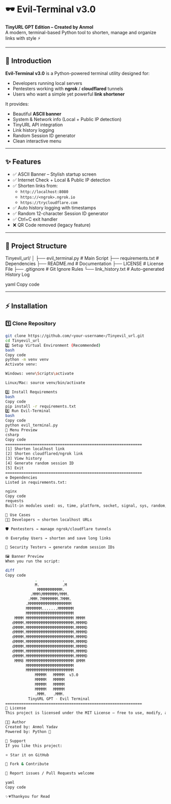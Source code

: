 # 🕶️ Evil-Terminal v3.0  

**TinyURL GPT Edition – Created by Anmol**  
A modern, terminal-based Python tool to shorten, manage and organize links with style ⚡  

---

## 📖 Introduction  

**Evil-Terminal v3.0** is a Python-powered terminal utility designed for:  
- Developers running local servers  
- Pentesters working with **ngrok** / **cloudflared** tunnels  
- Users who want a simple yet powerful **link shortener**  

It provides:  
- Beautiful **ASCII banner**  
- System & Network info (Local + Public IP detection)  
- TinyURL API integration  
- Link history logging  
- Random Session ID generator  
- Clean interactive menu  

---

## ✨ Features  

- ✅ ASCII Banner – Stylish startup screen  
- ✅ Internet Check + Local & Public IP detection  
- ✅ Shorten links from:  
  - `http://localhost:8080`  
  - `https://<ngrok>.ngrok.io`  
  - `https://trycloudflare.com`  
- ✅ Auto history logging with timestamps  
- ✅ Random 12-character Session ID generator  
- ✅ Ctrl+C exit handler  
- ❌ QR Code removed (legacy feature)  

---

## 📂 Project Structure  

Tinyevil_url/
│
├── evil_terminal.py # Main Script
├── requirements.txt # Dependencies
├── README.md # Documentation
├── LICENSE # License File
├── .gitignore # Git Ignore Rules
└── link_history.txt # Auto-generated History Log

yaml
Copy code

---

## ⚡ Installation  

### 1️⃣ Clone Repository  
```bash
git clone https://github.com/<your-username>/Tinyevil_url.git
cd Tinyevil_url
2️⃣ Setup Virtual Environment (Recommended)
bash
Copy code
python -m venv venv
Activate venv:

Windows: venv\Scripts\activate

Linux/Mac: source venv/bin/activate

3️⃣ Install Requirements
bash
Copy code
pip install -r requirements.txt
4️⃣ Run Evil-Terminal
bash
Copy code
python evil_terminal.py
📜 Menu Preview
csharp
Copy code
============================================================
[1] Shorten localhost link
[2] Shorten cloudflared/ngrok link
[3] View history
[4] Generate random session ID
[5] Exit
============================================================
⚙️ Dependencies
Listed in requirements.txt:

nginx
Copy code
requests
Built-in modules used: os, time, platform, socket, signal, sys, random, string, datetime

🎯 Use Cases
👨‍💻 Developers → shorten localhost URLs

🛡️ Pentesters → manage ngrok/cloudflare tunnels

🌐 Everyday Users → shorten and save long links

🔑 Security Testers → generate random session IDs

🖼️ Banner Preview
When you run the script:

diff
Copy code
             .           .           
             M.          .M          
              MMMMMMMMMMM.           
           .MMM\MMMMMMM/MMM.         
          .MMM.7MMMMMMM.7MMM.        
         .MMMMMMMMMMMMMMMMMMM        
         MMMMMMM.......MMMMMMM       
         MMMMMMMMMMMMMMMMMMMMM       
    MMMM MMMMMMMMMMMMMMMMMMMMM MMMM  
   dMMMM.MMMMMMMMMMMMMMMMMMMMM.MMMMD 
   dMMMM.MMMMMMMMMMMMMMMMMMMMM.MMMMD 
   dMMMM.MMMMMMMMMMMMMMMMMMMMM.MMMMD 
   dMMMM.MMMMMMMMMMMMMMMMMMMMM.MMMMD 
   dMMMM.MMMMMMMMMMMMMMMMMMMMM.MMMMD 
   dMMMM.MMMMMMMMMMMMMMMMMMMMM.MMMMD 
   dMMMM.MMMMMMMMMMMMMMMMMMMMM.MMMMD 
   dMMMM.MMMMMMMMMMMMMMMMMMMMM.MMMMD 
    MMM8 MMMMMMMMMMMMMMMMMMMMM 8MMM  
         MMMMMMMMMMMMMMMMMMMMM       
         MMMMMMMMMMMMMMMMMMMMM       
             MMMMM   MMMMM  v3.0     
             MMMMM   MMMMM           
             MMMMM   MMMMM           
             MMMMM   MMMMM           
             .MMM.   .MMM.           
          TinyURL GPT - Evil Terminal
============================================================
📜 License
This project is licensed under the MIT License – free to use, modify, and distribute.

🧑‍💻 Author
Created by: Anmol Yadav
Powered by: Python 🐍

🌟 Support
If you like this project:

⭐ Star it on GitHub

🔁 Fork & Contribute

🐞 Report issues / Pull Requests welcome

yaml
Copy code

✨💗Thankyou for Read 

